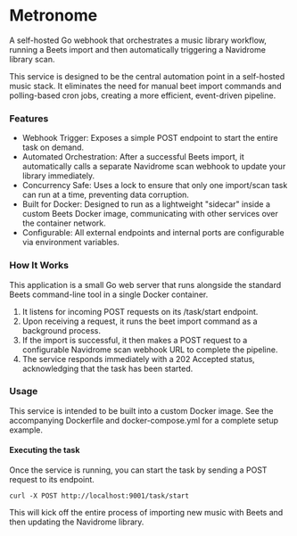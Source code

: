 # Metronome

A self-hosted Go webhook that orchestrates a music library workflow, running a Beets import and then automatically triggering a Navidrome library scan.

This service is designed to be the central automation point in a self-hosted music stack. It eliminates the need for manual beet import commands and polling-based cron jobs, creating a more efficient, event-driven pipeline.

### Features
- Webhook Trigger: Exposes a simple POST endpoint to start the entire task on demand.
- Automated Orchestration: After a successful Beets import, it automatically calls a separate Navidrome scan webhook to update your library immediately.
- Concurrency Safe: Uses a lock to ensure that only one import/scan task can run at a time, preventing data corruption.
- Built for Docker: Designed to run as a lightweight "sidecar" inside a custom Beets Docker image, communicating with other services over the container network.
- Configurable: All external endpoints and internal ports are configurable via environment variables.

### How It Works

This application is a small Go web server that runs alongside the standard Beets command-line tool in a single Docker container.
1. It listens for incoming POST requests on its /task/start endpoint.
2. Upon receiving a request, it runs the beet import command as a background process.
3. If the import is successful, it then makes a POST request to a configurable Navidrome scan webhook URL to complete the pipeline.
4. The service responds immediately with a 202 Accepted status, acknowledging that the task has been started.

### Usage
This service is intended to be built into a custom Docker image. See the accompanying Dockerfile and docker-compose.yml for a complete setup example.

#### Executing the task

Once the service is running, you can start the task by sending a POST request to its endpoint.

```curl -X POST http://localhost:9001/task/start```

This will kick off the entire process of importing new music with Beets and then updating the Navidrome library.
